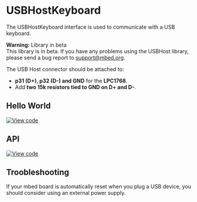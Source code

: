 # USBHostKeyboard

The USBHostKeyboard interface is used to communicate with a USB keyboard.

<span class="warnings">**Warning:** Library in beta</br>This library is in beta. If you have any problems using the USBHost library, please send a bug report to [support@mbed.org](mailto:support@mbed.org). </span>

The USB Host connector should be attached to:

* **p31 (D+), p32 (D-) and GND** for the **LPC1768**.
* Add **two 15k resistors tied to GND on D+ and D-**.

## Hello World

[![View code](https://www.mbed.com/embed/?url=https://developer.mbed.org/users/samux/code/USBHostkeyboard_HelloWorld/)](https://developer.mbed.org/users/samux/code/USBHostkeyboard_HelloWorld/file/tip/main.cpp) 

## API

[![View code](https://www.mbed.com/embed/?type=library)](https://docs.mbed.com/docs/mbed-os-api/en/mbed-os-5.2/api/USBHostKeyboard_8h_source.html) 

## Troobleshooting
If your mbed board is automatically reset when you plug a USB device, you should consider using an external power supply.
